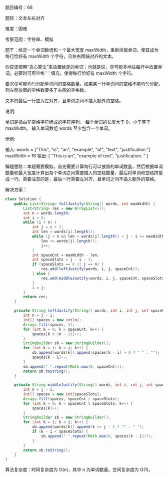 题目编号：68

题目：文本左右对齐

难度：困难

考察范围：字符串、模拟

题干：给定一个单词数组和一个最大宽度 maxWidth，重新排版单词，使其成为每行恰好有 maxWidth 个字符，且左右两端对齐的文本。

你应该使用“贪心算法”来放置给定的单词；也就是说，尽可能多地往每行中放置单词。必要时可用空格 ' ' 填充，使得每行恰好有 maxWidth 个字符。

要求尽可能均匀分配单词间的空格数量。如果某一行单词间的空格不能均匀分配，则左侧放置的空格数要多于右侧的空格数。

文本的最后一行应为左对齐，且单词之间不插入额外的空格。

说明:

单词是指由非空格字符组成的字符序列。
每个单词的长度大于 0，小于等于 maxWidth。
输入单词数组 words 至少包含一个单词。

示例:

输入:
words = ["This", "is", "an", "example", "of", "text", "justification."]
maxWidth = 16
输出:
[
   "This    is    an",
   "example  of text",
   "justification.  "
]

解题思路：本题需要模拟，首先需要计算每行可以放置的单词数量，然后根据单词数量和最大宽度计算出每个单词之间需要插入的空格数量，最后将单词和空格拼接成一行。需要注意的是，最后一行需要左对齐，且单词之间不插入额外的空格。

解决方案：

```java
class Solution {
    public List<String> fullJustify(String[] words, int maxWidth) {
        List<String> res = new ArrayList<>();
        int n = words.length;
        int i = 0;
        while (i < n) {
            int j = i + 1;
            int len = words[i].length();
            while (j < n && len + words[j].length() + j - i <= maxWidth) {
                len += words[j].length();
                j++;
            }
            int spaceCnt = maxWidth - len;
            int spaceSlots = j - i - 1;
            if (spaceSlots == 0 || j == n) {
                res.add(leftJustify(words, i, j, spaceCnt));
            } else {
                res.add(middleJustify(words, i, j, spaceCnt, spaceSlots));
            }
            i = j;
        }
        return res;
    }

    private String leftJustify(String[] words, int i, int j, int spaceCnt) {
        int n = j - i;
        int[] spaces = new int[n];
        Arrays.fill(spaces, 1);
        for (int k = 0; k < spaceCnt; k++) {
            spaces[k % (n - 1)]++;
        }
        StringBuilder sb = new StringBuilder();
        for (int k = i; k < j; k++) {
            sb.append(words[k]).append(spaces[k - i] > 0 ? " " : "");
            spaces[k - i]--;
        }
        sb.append(" ".repeat(Math.max(0, spaceCnt)));
        return sb.toString();
    }

    private String middleJustify(String[] words, int i, int j, int spaceCnt, int spaceSlots) {
        int n = j - i;
        int[] spaces = new int[spaceSlots];
        Arrays.fill(spaces, spaceCnt / spaceSlots);
        for (int k = 0; k < spaceCnt % spaceSlots; k++) {
            spaces[k]++;
        }
        StringBuilder sb = new StringBuilder();
        for (int k = i; k < j; k++) {
            sb.append(words[k]).append(k == j - 1 ? "" : " ");
            if (k - i < spaceSlots) {
                sb.append(" ".repeat(Math.max(0, spaces[k - i])));
            }
        }
        return sb.toString();
    }
}
```

算法复杂度：时间复杂度为 O(n)，其中 n 为单词数量。空间复杂度为 O(1)。